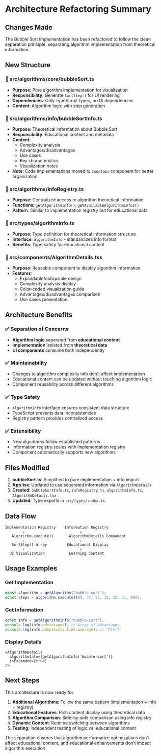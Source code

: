 # Architecture Refactoring Summary

## Changes Made

The Bubble Sort implementation has been refactored to follow the clean separation principle, separating algorithm implementation from theoretical information.

## New Structure

### 📁 src/algorithms/core/bubbleSort.ts
- **Purpose**: Pure algorithm implementation for visualization
- **Responsibility**: Generate `SortStep[]` for UI rendering
- **Dependencies**: Only TypeScript types, no UI dependencies
- **Content**: Algorithm logic with step generation

### 📁 src/algorithms/info/bubbleSortInfo.ts  
- **Purpose**: Theoretical information about Bubble Sort
- **Responsibility**: Educational content and metadata
- **Content**: 
  - Complexity analysis
  - Advantages/disadvantages
  - Use cases
  - Key characteristics
  - Visualization notes
- **Note**: Code implementations moved to `CodeTabs` component for better organization

### 📁 src/algorithms/infoRegistry.ts
- **Purpose**: Centralized access to algorithm theoretical information
- **Functions**: `getAlgorithmInfo()`, `getAvailableAlgorithmInfos()`
- **Pattern**: Similar to implementation registry but for educational data

### 📁 src/types/algorithmInfo.ts
- **Purpose**: Type definition for theoretical information structure
- **Interface**: `AlgorithmInfo` - standardizes info format
- **Benefits**: Type safety for educational content

### 📁 src/components/AlgorithmDetails.tsx
- **Purpose**: Reusable component to display algorithm information
- **Features**: 
  - Expandable/collapsible design
  - Complexity analysis display
  - Color-coded visualization guide
  - Advantages/disadvantages comparison
  - Use cases presentation

## Architecture Benefits

### ✅ Separation of Concerns
- **Algorithm logic** separated from **educational content**
- **Implementation** isolated from **theoretical data**
- **UI components** consume both independently

### ✅ Maintainability
- Changes to algorithm complexity info don't affect implementation
- Educational content can be updated without touching algorithm logic
- Component reusability across different algorithms

### ✅ Type Safety
- `AlgorithmInfo` interface ensures consistent data structure
- TypeScript prevents data inconsistencies
- Registry pattern provides centralized access

### ✅ Extensibility
- New algorithms follow established patterns
- Information registry scales with implementation registry
- Component automatically supports new algorithms

## Files Modified

1. **bubbleSort.ts**: Simplified to pure implementation + info import
2. **App.tsx**: Updated to use separated information via `AlgorithmDetails`
3. **Created**: `bubbleSortInfo.ts`, `infoRegistry.ts`, `algorithmInfo.ts`, `AlgorithmDetails.tsx`
4. **Updated**: Type exports in `src/types/index.ts`

## Data Flow

```
Implementation Registry    Information Registry
        ↓                         ↓
   Algorithm.execute()       AlgorithmDetails Component
        ↓                         ↓
   SortStep[] Array         Educational Display
        ↓                         ↓
  UI Visualization           Learning Content
```

## Usage Examples

### Get Implementation
```typescript
const algorithm = getAlgorithm('bubble-sort');
const steps = algorithm.execute([64, 34, 25, 12, 22, 11, 90]);
```

### Get Information  
```typescript
const info = getAlgorithmInfo('bubble-sort');
console.log(info.advantages); // Array of advantages
console.log(info.complexity.time.average); // "O(n²)"
```

### Display Details
```tsx
<AlgorithmDetails 
  algorithmInfo={getAlgorithmInfo('bubble-sort')} 
  isExpanded={true}
/>
```

## Next Steps

This architecture is now ready for:

1. **Additional Algorithms**: Follow the same pattern (implementation + info + registry)
2. **Educational Features**: Rich content display using theoretical data
3. **Algorithm Comparison**: Side-by-side comparison using info registry
4. **Dynamic Content**: Runtime switching between algorithms
5. **Testing**: Independent testing of logic vs. educational content

The separation ensures that algorithm performance optimizations don't affect educational content, and educational enhancements don't impact algorithm execution.

